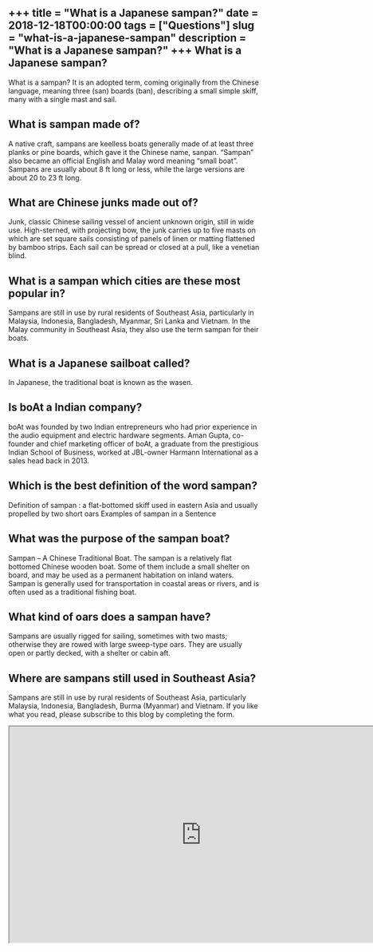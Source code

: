 +++
title = "What is a Japanese sampan?"
date = 2018-12-18T00:00:00
tags = ["Questions"]
slug = "what-is-a-japanese-sampan"
description = "What is a Japanese sampan?"
+++
What is a Japanese sampan?
--------------------------

What is a sampan? It is an adopted term, coming originally from the Chinese language, meaning three (san) boards (ban), describing a small simple skiff, many with a single mast and sail.

What is sampan made of?
-----------------------

A native craft, sampans are keelless boats generally made of at least three planks or pine boards, which gave it the Chinese name, sanpan. “Sampan” also became an official English and Malay word meaning “small boat”. Sampans are usually about 8 ft long or less, while the large versions are about 20 to 23 ft long.

What are Chinese junks made out of?
-----------------------------------

Junk, classic Chinese sailing vessel of ancient unknown origin, still in wide use. High-sterned, with projecting bow, the junk carries up to five masts on which are set square sails consisting of panels of linen or matting flattened by bamboo strips. Each sail can be spread or closed at a pull, like a venetian blind.

What is a sampan which cities are these most popular in?
--------------------------------------------------------

Sampans are still in use by rural residents of Southeast Asia, particularly in Malaysia, Indonesia, Bangladesh, Myanmar, Sri Lanka and Vietnam. In the Malay community in Southeast Asia, they also use the term sampan for their boats.

What is a Japanese sailboat called?
-----------------------------------

In Japanese, the traditional boat is known as the wasen.

Is boAt a Indian company?
-------------------------

boAt was founded by two Indian entrepreneurs who had prior experience in the audio equipment and electric hardware segments. Aman Gupta, co-founder and chief marketing officer of boAt, a graduate from the prestigious Indian School of Business, worked at JBL-owner Harmann International as a sales head back in 2013.

Which is the best definition of the word sampan?
------------------------------------------------

Definition of sampan : a flat-bottomed skiff used in eastern Asia and usually propelled by two short oars Examples of sampan in a Sentence

What was the purpose of the sampan boat?
----------------------------------------

Sampan – A Chinese Traditional Boat. The sampan is a relatively flat bottomed Chinese wooden boat. Some of them include a small shelter on board, and may be used as a permanent habitation on inland waters. Sampan is generally used for transportation in coastal areas or rivers, and is often used as a traditional fishing boat.

What kind of oars does a sampan have?
-------------------------------------

Sampans are usually rigged for sailing, sometimes with two masts; otherwise they are rowed with large sweep-type oars. They are usually open or partly decked, with a shelter or cabin aft.

Where are sampans still used in Southeast Asia?
-----------------------------------------------

Sampans are still in use by rural residents of Southeast Asia, particularly Malaysia, Indonesia, Bangladesh, Burma (Myanmar) and Vietnam. If you like what you read, please subscribe to this blog by completing the form.

<iframe allow="accelerometer; autoplay; clipboard-write; encrypted-media; gyroscope; picture-in-picture" allowfullscreen="" class="__youtube_prefs__  epyt-is-override  no-lazyload" data-no-lazy="1" data-origheight="433" data-origwidth="770" data-skipgform_ajax_framebjll="" height="433" id="_ytid_49231" loading="lazy" src="https://www.youtube.com/embed/caEFBgmoRNA?enablejsapi=1&autoplay=0&cc_load_policy=0&cc_lang_pref=&iv_load_policy=1&loop=0&modestbranding=0&rel=1&fs=1&playsinline=0&autohide=2&theme=dark&color=red&controls=1&" title="YouTube player" width="770"></iframe>